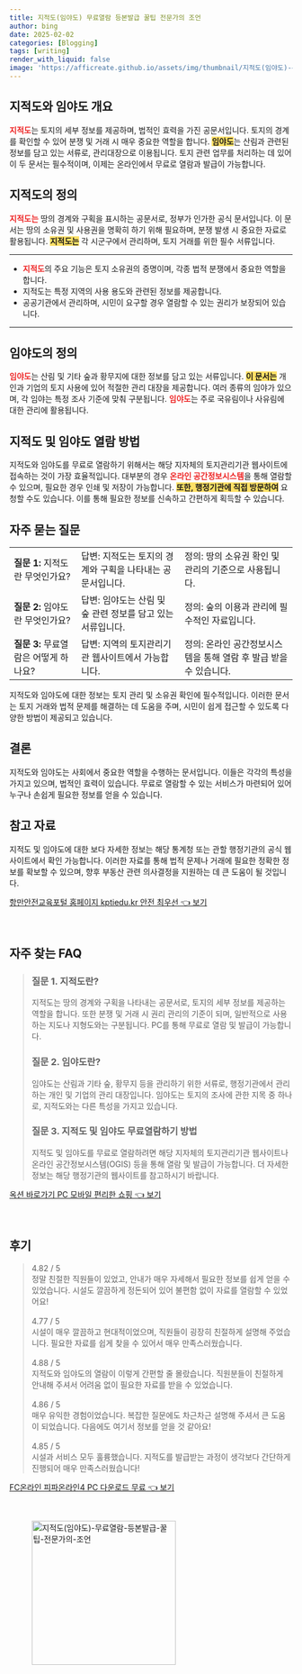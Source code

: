 ```yaml
---
title: 지적도(임야도) 무료열람 등본발급 꿀팁 전문가의 조언
author: bing
date: 2025-02-02
categories: [Blogging]
tags: [writing]
render_with_liquid: false
image: 'https://afficreate.github.io/assets/img/thumbnail/지적도(임야도)-무료열람-등본발급-꿀팁-전문가의-조언.webp'
---
```



<h2 id='지적도_임야도_개요'>지적도와 임야도 개요</h2>

<p><b><span style="color: #ee2323;">지적도</span></b>는 토지의 세부 정보를 제공하며, 법적인 효력을 가진 공문서입니다. 토지의 경계를 확인할 수 있어 분쟁 및 거래 시 매우 중요한 역할을 합니다. <b><span style="background-color: #ffe066;">임야도</span></b>는 산림과 관련된 정보를 담고 있는 서류로, 관리대장으로 이용됩니다. 토지 관련 업무를 처리하는 데 있어 이 두 문서는 필수적이며, 이제는 온라인에서 무료로 열람과 발급이 가능합니다.</p>

<h2 id='지적도의_정의'>지적도의 정의</h2>

<p><b><span style="color: #ee2323;">지적도는</span></b> 땅의 경계와 구획을 표시하는 공문서로, 정부가 인가한 공식 문서입니다. 이 문서는 땅의 소유권 및 사용권을 명확히 하기 위해 필요하며, 분쟁 발생 시 중요한 자료로 활용됩니다. <b><span style="background-color: #ffe066;">지적도는</span></b> 각 시군구에서 관리하며, 토지 거래를 위한 필수 서류입니다.</p>

<hr />

<ul>
    <li><b><span style="color: #ee2323;">지적도</span></b>의 주요 기능은 토지 소유권의 증명이며, 각종 법적 분쟁에서 중요한 역할을 합니다.</li>
    <li>지적도는 특정 지역의 사용 용도와 관련된 정보를 제공합니다.</li>
    <li>공공기관에서 관리하며, 시민이 요구할 경우 열람할 수 있는 권리가 보장되어 있습니다.</li>
</ul>

<hr />

<h2 id='임야도의_정의'>임야도의 정의</h2>

<p><b><span style="color: #ee2323;">임야도</span></b>는 산림 및 기타 숲과 황무지에 대한 정보를 담고 있는 서류입니다. <b><span style="background-color: #ffe066;">이 문서는</span></b> 개인과 기업의 토지 사용에 있어 적절한 관리 대장을 제공합니다. 여러 종류의 임야가 있으며, 각 임야는 특정 조사 기준에 맞춰 구분됩니다. <b><span style="color: #ee2323;">임야도</span></b>는 주로 국유림이나 사유림에 대한 관리에 활용됩니다.</p>

<h2 id='지적도_임야도_열람_방법'>지적도 및 임야도 열람 방법</h2>

<p>지적도와 임야도를 무료로 열람하기 위해서는 해당 지자체의 토지관리기관 웹사이트에 접속하는 것이 가장 효율적입니다. 대부분의 경우 <b><span style="color: #ee2323;">온라인 공간정보시스템</span></b>을 통해 열람할 수 있으며, 필요한 경우 인쇄 및 저장이 가능합니다. <b><span style="background-color: #ffe066;">또한, 행정기관에 직접 방문하여</span></b> 요청할 수도 있습니다. 이를 통해 필요한 정보를 신속하고 간편하게 획득할 수 있습니다.</p>

<h2 id='자주_묻는_질문'>자주 묻는 질문</h2>

<table>
    <tr>
        <td><b>질문 1:</b> 지적도란 무엇인가요?</td>
        <td>답변: 지적도는 토지의 경계와 구획을 나타내는 공문서입니다.</td>
        <td>정의: 땅의 소유권 확인 및 관리의 기준으로 사용됩니다.</td>
    </tr>
    <tr>
        <td><b>질문 2:</b> 임야도란 무엇인가요?</td>
        <td>답변: 임야도는 산림 및 숲 관련 정보를 담고 있는 서류입니다.</td>
        <td>정의: 숲의 이용과 관리에 필수적인 자료입니다.</td>
    </tr>
    <tr>
        <td><b>질문 3:</b> 무료열람은 어떻게 하나요?</td>
        <td>답변: 지역의 토지관리기관 웹사이트에서 가능합니다.</td>
        <td>정의: 온라인 공간정보시스템을 통해 열람 후 발급 받을 수 있습니다.</td>
    </tr>
</table>

<p>지적도와 임야도에 대한 정보는 토지 관리 및 소유권 확인에 필수적입니다. 이러한 문서는 토지 거래와 법적 문제를 해결하는 데 도움을 주며, 시민이 쉽게 접근할 수 있도록 다양한 방법이 제공되고 있습니다.</p>

<h2 id='결론'>결론</h2>

<p>지적도와 임야도는 사회에서 중요한 역할을 수행하는 문서입니다. 이들은 각각의 특성을 가지고 있으며, 법적인 효력이 있습니다. 무료로 열람할 수 있는 서비스가 마련되어 있어 누구나 손쉽게 필요한 정보를 얻을 수 있습니다.</p>

<h2 id='참고_자료'>참고 자료</h2>

<p>지적도 및 임야도에 대한 보다 자세한 정보는 해당 통계청 또는 관할 행정기관의 공식 웹사이트에서 확인 가능합니다. 이러한 자료를 통해 법적 문제나 거래에 필요한 정확한 정보를 확보할 수 있으며, 향후 부동산 관련 의사결정을 지원하는 데 큰 도움이 될 것입니다.</p>


<p><a class="click-button" title="항만안전교육포털 홈페이지 kptiedu.kr 안전 최우선" href="https://afficreate.github.io/posts/%ED%95%AD%EB%A7%8C%EC%95%88%EC%A0%84%EA%B5%90%EC%9C%A1%ED%8F%AC%ED%84%B8-%ED%99%88%ED%8E%98%EC%9D%B4%EC%A7%80-kptiedu.kr-%EC%95%88%EC%A0%84-%EC%B5%9C%EC%9A%B0%EC%84%A0/" rel="dofollow">항만안전교육포털 홈페이지 kptiedu.kr 안전 최우선 👈 보기</a></p><br>
<h2 id='자주_찾는_FAQ'>자주 찾는 FAQ</h2>
<div itemscope="" itemtype="https://schema.org/FAQPage"> 
<blockquote> 
<div itemscope="" itemprop="mainEntity" itemtype="https://schema.org/Question"> 
<h3 itemprop="name">질문 1. 지적도란?</h3> 
<div itemscope="" itemprop="acceptedAnswer" itemtype="https://schema.org/Answer"> 
<span itemprop="text"> 
<p>지적도는 땅의 경계와 구획을 나타내는 공문서로, 토지의 세부 정보를 제공하는 역할을 합니다. 또한 분쟁 및 거래 시 권리 관리의 기준이 되며, 일반적으로 사용하는 지도나 지형도와는 구분됩니다. PC를 통해 무료로 열람 및 발급이 가능합니다.</p> 
</span> 
</div> 
</div> 

<div itemscope="" itemprop="mainEntity" itemtype="https://schema.org/Question"> 
<h3 itemprop="name">질문 2. 임야도란?</h3> 
<div itemscope="" itemprop="acceptedAnswer" itemtype="https://schema.org/Answer"> 
<span itemprop="text"> 
<p>임야도는 산림과 기타 숲, 황무지 등을 관리하기 위한 서류로, 행정기관에서 관리하는 개인 및 기업의 관리 대장입니다. 임야도는 토지의 조사에 관한 지목 중 하나로, 지적도와는 다른 특성을 가지고 있습니다.</p> 
</span> 
</div> 
</div> 

<div itemscope="" itemprop="mainEntity" itemtype="https://schema.org/Question"> 
<h3 itemprop="name">질문 3. 지적도 및 임야도 무료열람하기 방법</h3> 
<div itemscope="" itemprop="acceptedAnswer" itemtype="https://schema.org/Answer"> 
<span itemprop="text"> 
<p>지적도 및 임야도를 무료로 열람하려면 해당 지자체의 토지관리기관 웹사이트나 온라인 공간정보시스템(OGIS) 등을 통해 열람 및 발급이 가능합니다. 더 자세한 정보는 해당 행정기관의 웹사이트를 참고하시기 바랍니다.</p> 
</span> 
</div> 
</div> 

</blockquote> 
</div>
<p><a class="click-button" title="옥션 바로가기 PC 모바일 편리한 쇼핑" href="https://afficreate.github.io/posts/%EC%98%A5%EC%85%98-%EB%B0%94%EB%A1%9C%EA%B0%80%EA%B8%B0-PC-%EB%AA%A8%EB%B0%94%EC%9D%BC-%ED%8E%B8%EB%A6%AC%ED%95%9C-%EC%87%BC%ED%95%91/" rel="dofollow">옥션 바로가기 PC 모바일 편리한 쇼핑 👈 보기</a></p><br>
<h2 id='후기'>후기</h2>
<div itemscope itemtype="https://schema.org/Product">
  <blockquote>
  <div itemprop="review" itemscope itemtype="https://schema.org/Review">
      <div itemprop="reviewRating" itemscope itemtype="https://schema.org/Rating"> <span itemprop="ratingValue">4.82</span> / <span itemprop="bestRating">5</span> </div>
      <span itemprop="reviewBody">정말 친절한 직원들이 있었고, 안내가 매우 자세해서 필요한 정보를 쉽게 얻을 수 있었습니다. 시설도 깔끔하게 정돈되어 있어 불편함 없이 자료를 열람할 수 있었어요!</span>
  </div>
  <br>
  <div itemprop="review" itemscope itemtype="https://schema.org/Review">
      <div itemprop="reviewRating" itemscope itemtype="https://schema.org/Rating"> <span itemprop="ratingValue">4.77</span> / <span itemprop="bestRating">5</span> </div>
      <span itemprop="reviewBody">시설이 매우 깔끔하고 현대적이었으며, 직원들이 굉장히 친절하게 설명해 주었습니다. 필요한 자료를 쉽게 찾을 수 있어서 매우 만족스러웠습니다.</span>
  </div>
  <br>
  <div itemprop="review" itemscope itemtype="https://schema.org/Review">
      <div itemprop="reviewRating" itemscope itemtype="https://schema.org/Rating"> <span itemprop="ratingValue">4.88</span> / <span itemprop="bestRating">5</span> </div>
      <span itemprop="reviewBody">지적도와 임야도의 열람이 이렇게 간편할 줄 몰랐습니다. 직원분들이 친절하게 안내해 주셔서 어려움 없이 필요한 자료를 받을 수 있었습니다.</span>
  </div>
  <br>
  <div itemprop="review" itemscope itemtype="https://schema.org/Review">
      <div itemprop="reviewRating" itemscope itemtype="https://schema.org/Rating"> <span itemprop="ratingValue">4.86</span> / <span itemprop="bestRating">5</span> </div>
      <span itemprop="reviewBody">매우 유익한 경험이었습니다. 복잡한 질문에도 차근차근 설명해 주셔서 큰 도움이 되었습니다. 다음에도 여기서 정보를 얻을 것 같아요!</span>
  </div>
  <br>
  <div itemprop="review" itemscope itemtype="https://schema.org/Review">
      <div itemprop="reviewRating" itemscope itemtype="https://schema.org/Rating"> <span itemprop="ratingValue">4.85</span> / <span itemprop="bestRating">5</span> </div>
      <span itemprop="reviewBody">시설과 서비스 모두 훌륭했습니다. 지적도를 발급받는 과정이 생각보다 간단하게 진행되어 매우 만족스러웠습니다!</span>
  </div>
  </blockquote>
</div>
<p><a class="click-button" title="FC온라인 피파온라인4 PC 다운로드 무료" href="https://afficreate.github.io/posts/FC%EC%98%A8%EB%9D%BC%EC%9D%B8-%ED%94%BC%ED%8C%8C%EC%98%A8%EB%9D%BC%EC%9D%B84-PC-%EB%8B%A4%EC%9A%B4%EB%A1%9C%EB%93%9C-%EB%AC%B4%EB%A3%8C/" rel="dofollow">FC온라인 피파온라인4 PC 다운로드 무료 👈 보기</a></p><br>
<figure class="image"><img src="https://afficreate.github.io/assets/img/thumbnail/지적도(임야도)-무료열람-등본발급-꿀팁-전문가의-조언.webp" alt="지적도(임야도)-무료열람-등본발급-꿀팁-전문가의-조언" width="256" height="256"></figure>